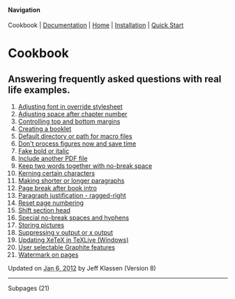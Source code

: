 #### Navigation

Cookbook | [Documentation](../documentation/README.md) | [Home](../home/README.md)  | [Installation](../installation/README.md) | [Quick Start](../quick-start/README.md)

# Cookbook


## Answering frequently asked questions with real life examples.  

1.  [Adjusting font in override stylesheet](adjusting-font-in-override-stylesheet/index.html)
2.  [Adjusting space after chapter number](adjusting-space-after-chapter-number/index.html)
3.  [Controlling top and bottom margins](controlling-top-and-bottom-margins/index.html)
4.  [Creating a booklet](creating-a-booklet/index.html)
5.  [Default directory or path for macro files](default-directory-or-path-for-macro-files/index.html)
6.  [Don't process figures now and save time](dont-process-figures-now-and-save-time/index.html)
7.  [Fake bold or italic](fake-bold-or-italic/index.html)
8.  [Include another PDF file](include-another-pdf-file/index.html)
9.  [Keep two words together with no-break space](keep-two-words-together-with-no-break-space/index.html)
10.  [Kerning certain characters](kerning-certain-characters/index.html)
11.  [Making shorter or longer paragraphs](making-shorter-or-longer-paragraphs/index.html)
12.  [Page break after book intro](page-break-after-book-intro/index.html)
13.  [Paragraph justification - ragged-right](paragraph-justification-ragged-right/index.html)
14.  [Reset page numbering](reset-page-numbering/index.html)
15.  [Shift section head](shift-section-head/index.html)
16.  [Special no-break spaces and hyphens](special-no-break-spaces-and-hyphens/index.html)
17.  [Storing pictures](storing-pictures/index.html)
18.  [Suppressing v output or x output](suppressing-v-output-or-x-output/index.html)
19.  [Updating XeTeX in TeXLive (Windows)](updating-xetex-in-texlive/index.html)
20.  [User selectable Graphite features](user-selectable-graphite-features/index.html)
21.  [Watermark on pages](watermark-on-pages/index.html)

Updated on <abbr class="updated" title="2012-01-06T15:47:16.482Z">Jan 6, 2012</abbr> by <span class="author"><span class="vcard">Jeff Klassen</span> </span>(Version <span class="sites:revision">8</span>)


* * *
Subpages (21)

